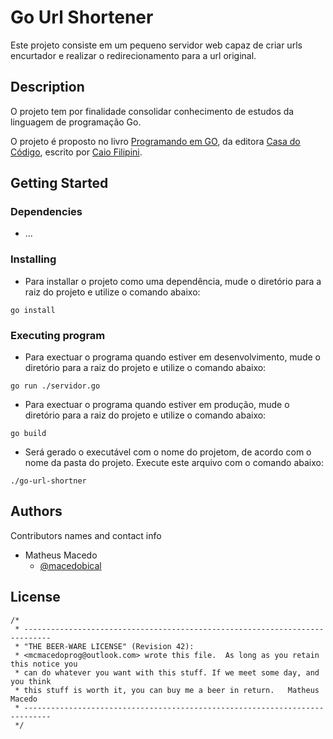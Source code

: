 # Go Url Shortener

Este projeto consiste em um pequeno servidor web capaz de criar urls encurtador e realizar o redirecionamento para a url original.

## Description

O projeto tem por finalidade consolidar conhecimento de estudos da linguagem de programação Go.

O projeto é proposto no livro [Programando em GO](https://www.casadocodigo.com.br/products/livro-google-go?_pos=1&_sid=64f32ac46&_ss=r), da editora [Casa do Código](https://www.casadocodigo.com.br/), escrito por [Caio Filipini](https://github.com/caiofilipini).

## Getting Started

### Dependencies

* ...

### Installing

* Para installar o projeto como uma dependência, mude o diretório para a raiz do projeto e utilize o comando abaixo:

```
go install
```


### Executing program

* Para exectuar o programa quando estiver em desenvolvimento, mude o diretório para a raiz do projeto e utilize o comando abaixo:

```
go run ./servidor.go
```

* Para exectuar o programa quando estiver em produção, mude o diretório para a raiz do projeto e utilize o comando abaixo:

```
go build
```

* Será gerado o executável com o nome do projetom, de acordo com o nome da pasta do projeto. Execute este arquivo com o comando abaixo:
```
./go-url-shortner
```

## Authors

Contributors names and contact info

- Matheus Macedo
  - [@macedobical](https://twitter.com/macedobical)


## License
```
/*
 * ----------------------------------------------------------------------------
 * "THE BEER-WARE LICENSE" (Revision 42):
 * <mcmacedoprog@outlook.com> wrote this file.  As long as you retain this notice you
 * can do whatever you want with this stuff. If we meet some day, and you think
 * this stuff is worth it, you can buy me a beer in return.   Matheus Macedo
 * ----------------------------------------------------------------------------
 */
 ```